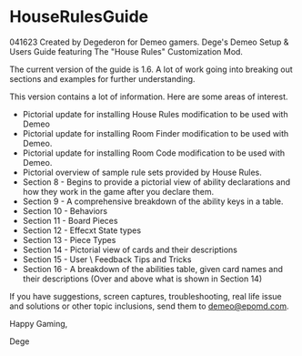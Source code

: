 # HouseRulesGuide
041623 Created by Degederon for Demeo gamers.
Dege's Demeo Setup & Users Guide featuring The "House Rules" Customization Mod.

The current version of the guide is 1.6. A lot of work going into breaking out
sections and examples for further understanding. 

This version contains a lot of information. Here are some areas of interest.

- Pictorial update for installing House Rules modification to be used with Demeo
- Pictorial update for installing Room Finder modification to be used with Demeo.
- Pictorial update for installing Room Code modification to be used with Demeo.
- Pictorial overview of sample rule sets provided by House Rules.
- Section 8 - Begins to provide a pictorial view of ability declarations and how they work in the game after you declare them.
- Section 9 - A comprehensive breakdown of the ability keys in a table.
- Section 10 - Behaviors
- Section 11 - Board Pieces
- Section 12 - Effecxt State types
- Section 13 - Piece Types
- Section 14 - Pictorial view of cards and their descriptions
- Section 15 - User \ Feedback Tips and Tricks
- Section 16 - A breakdown of the abilities table, given card names and their descriptions (Over and above what is shown in Section 14)

If you have suggestions, screen captures, troubleshooting, real life issue and solutions or other topic inclusions, send them to demeo@epomd.com.

Happy Gaming,

Dege
